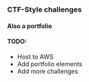 ### CTF-Style challenges

#### Also a portfolio

#### TODO:

- Host to AWS
- Add portfolio elements
- Add more challenges
